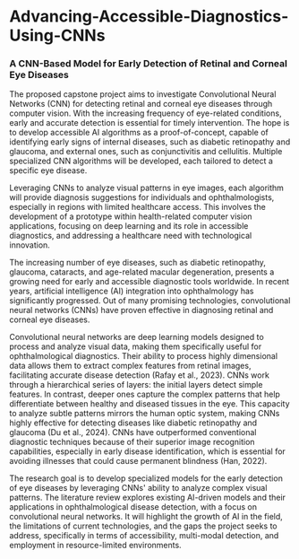 # Advancing-Accessible-Diagnostics-Using-CNNs
### A CNN-Based Model for Early Detection of Retinal and Corneal Eye Diseases

The proposed capstone project aims to investigate Convolutional Neural Networks (CNN) for detecting retinal and corneal eye diseases through computer vision. With the increasing frequency of eye-related conditions, early and accurate detection is essential for timely intervention. The hope is to develop accessible AI algorithms as a proof-of-concept, capable of identifying early signs of internal diseases, such as diabetic retinopathy and glaucoma, and external ones, such as conjunctivitis and cellulitis. Multiple specialized CNN algorithms will be developed, each tailored to detect a specific eye disease.

Leveraging CNNs to analyze visual patterns in eye images, each algorithm will provide diagnosis suggestions for individuals and ophthalmologists, especially in regions with limited healthcare access. This involves the development of a prototype within health-related computer vision applications, focusing on deep learning and its role in accessible diagnostics, and addressing a healthcare need with technological innovation. 

The increasing number of eye diseases, such as diabetic retinopathy, glaucoma, cataracts, and age-related macular degeneration, presents a growing need for early and accessible diagnostic tools worldwide. In recent years, artificial intelligence (AI) integration into ophthalmology has significantly progressed. Out of many promising technologies, convolutional neural networks (CNNs) have proven effective in diagnosing retinal and corneal eye diseases. 

Convolutional neural networks are deep learning models designed to process and analyze visual data, making them specifically useful for ophthalmological diagnostics. Their ability to process highly dimensional data allows them to extract complex features from retinal images, facilitating accurate disease detection (Rafay et al., 2023). CNNs work through a hierarchical series of layers: the initial layers detect simple features. In contrast, deeper ones capture the complex patterns that help differentiate between healthy and diseased tissues in the eye. This capacity to analyze subtle patterns mirrors the human optic system, making CNNs highly effective for detecting diseases like diabetic retinopathy and glaucoma (Du et al., 2024). CNNs have outperformed conventional diagnostic techniques because of their superior image recognition capabilities, especially in early disease identification, which is essential for avoiding illnesses that could cause permanent blindness (Han, 2022). 

The research goal is to develop specialized models for the early detection of eye diseases by leveraging CNNs' ability to analyze complex visual patterns. The literature review explores existing AI-driven models and their applications in ophthalmological disease detection, with a focus on convolutional neural networks. It will highlight the growth of AI in the field, the limitations of current technologies, and the gaps the project seeks to address, specifically in terms of accessibility, multi-modal detection, and employment in resource-limited environments.
